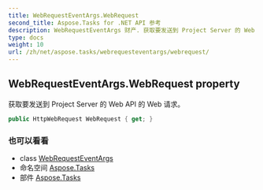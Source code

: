 ```yaml
---
title: WebRequestEventArgs.WebRequest
second_title: Aspose.Tasks for .NET API 参考
description: WebRequestEventArgs 财产. 获取要发送到 Project Server 的 Web API 的 Web 请求
type: docs
weight: 10
url: /zh/net/aspose.tasks/webrequesteventargs/webrequest/
---
```

## WebRequestEventArgs.WebRequest property

获取要发送到 Project Server 的 Web API 的 Web 请求。

```csharp
public HttpWebRequest WebRequest { get; }
```

### 也可以看看

* class [WebRequestEventArgs](../)
* 命名空间 [Aspose.Tasks](../../webrequesteventargs/)
* 部件 [Aspose.Tasks](../../../)


